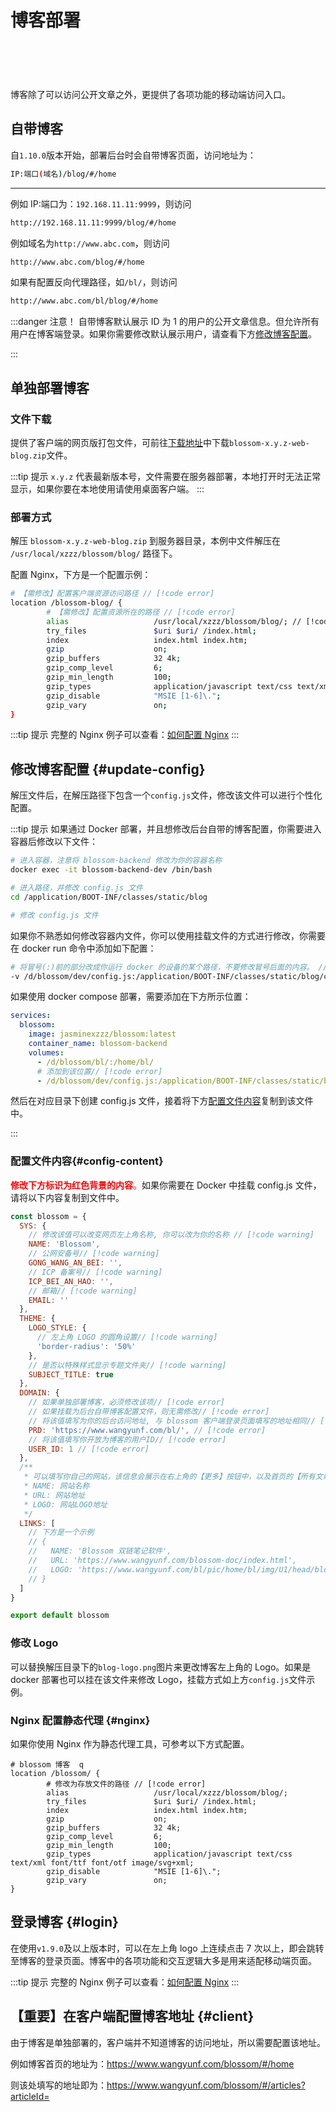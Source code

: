 <script setup lang="ts">
import { onMounted } from 'vue'
import { info } from '../../scripts/stat-api'

onMounted(() => {
  info()
})
</script>

# 博客部署

<br/>
<bl-img src="../../imgs/blog/home.png"/>

<div style="display:flex;flex-direction: row;justify-content: flex-start;overflow-x:scroll;padding:  10px;margin-top:20px;">
<div style="min-width:33%;margin-right:10px;"><bl-img src="../../imgs/blog/home_m.png" width="230px" /></div>
<div style="min-width:33%;margin-right:10px;"><bl-img src="../../imgs/blog/article_m.png" width="230px" /></div>
<div style="min-width:33%;margin-right:10px;"><bl-img src="../../imgs/plan/plan_m.png" width="230px" /></div>
<div style="min-width:33%;margin-right:10px;"><bl-img src="../../imgs/todo/todo_m.png" width="230px" /></div>
<div style="min-width:33%;margin-right:10px;"><bl-img src="../../imgs/note/note_m.png" width="230px" /></div>
</div>

博客除了可以访问公开文章之外，更提供了各项功能的移动端访问入口。

## 自带博客

自`1.10.0`版本开始，部署后台时会自带博客页面，访问地址为：

```bash
IP:端口(域名)/blog/#/home
```

---

例如 IP:端口为：`192.168.11.11:9999`，则访问

```bash
http://192.168.11.11:9999/blog/#/home
```

例如域名为`http://www.abc.com`，则访问

```bash
http://www.abc.com/blog/#/home
```

如果有配置反向代理路径，如`/bl/`，则访问

```bash
http://www.abc.com/bl/blog/#/home
```

:::danger 注意！
自带博客默认展示 ID 为 1 的用户的公开文章信息。但允许所有用户在博客端登录。如果你需要修改默认展示用户，请查看下方[修改博客配置](./blog#update-config)。

<!-- 由于使用场景众多，Blossom 无法全部覆盖测试，所以如果你在使用自带博客时遇到问题，可以选择单独部署。 -->

:::

## 单独部署博客

### 文件下载

提供了客户端的网页版打包文件，可前往[下载地址](../about/download)中下载`blossom-x.y.z-web-blog.zip`文件。

:::tip 提示
`x.y.z` 代表最新版本号，文件需要在服务器部署，本地打开时无法正常显示，如果你要在本地使用请使用桌面客户端。
:::

### 部署方式

解压 `blossom-x.y.z-web-blog.zip` 到服务器目录，本例中文件解压在 `/usr/local/xzzz/blossom/blog/` 路径下。

配置 Nginx，下方是一个配置示例：

```bash
# 【需修改】配置客户端资源访问路径 // [!code error]
location /blossom-blog/ {
        # 【需修改】配置资源所在的路径 // [!code error]
        alias                   /usr/local/xzzz/blossom/blog/; // [!code error]
        try_files               $uri $uri/ /index.html;
        index                   index.html index.htm;
        gzip                    on;
        gzip_buffers            32 4k;
        gzip_comp_level         6;
        gzip_min_length         100;
        gzip_types              application/javascript text/css text/xml font/ttf font/otf image/svg+xml;
        gzip_disable            "MSIE [1-6]\.";
        gzip_vary               on;
}

```

:::tip 提示
完整的 Nginx 例子可以查看：[如何配置 Nginx](./faq#how-config-nginx)
:::

## 修改博客配置 {#update-config}

解压文件后，在解压路径下包含一个`config.js`文件，修改该文件可以进行个性化配置。

:::tip 提示
如果通过 Docker 部署，并且想修改后台自带的博客配置，你需要进入容器后修改以下文件：

```bash
# 进入容器，注意将 blossom-backend 修改为你的容器名称
docker exec -it blossom-backend-dev /bin/bash

# 进入路径，并修改 config.js 文件
cd /application/BOOT-INF/classes/static/blog

# 修改 config.js 文件
```

如果你不熟悉如何修改容器内文件，你可以使用挂载文件的方式进行修改，你需要在 docker run 命令中添加如下配置：

```bash
# 将冒号(:)前的部分改成你运行 docker 的设备的某个路径，不要修改冒号后面的内容。 // [!code error]
-v /d/blossom/dev/config.js:/application/BOOT-INF/classes/static/blog/config.js
```

如果使用 docker compose 部署，需要添加在下方所示位置：

```yaml
services:
  blossom:
    image: jasminexzzz/blossom:latest
    container_name: blossom-backend
    volumes:
      - /d/blossom/bl/:/home/bl/
      # 添加到该位置// [!code error]
      - /d/blossom/dev/config.js:/application/BOOT-INF/classes/static/blog/config.js
```

然后在对应目录下创建 config.js 文件，接着将下方[配置文件内容](./blog#config-centent)复制到该文件中。

:::

### 配置文件内容{#config-content}

<!--
// [!code warning]
// [!code error]
 -->

<span style="color:red">**修改下方标识为红色背景的内容**。</span>如果你需要在 Docker 中挂载 config.js 文件，请将以下内容复制到文件中。

```javascript
const blossom = {
  SYS: {
    // 修改该值可以改变网页左上角名称, 你可以改为你的名称 // [!code warning]
    NAME: 'Blossom',
    // 公网安备号// [!code warning]
    GONG_WANG_AN_BEI: '',
    // ICP 备案号// [!code warning]
    ICP_BEI_AN_HAO: '',
    // 邮箱// [!code warning]
    EMAIL: ''
  },
  THEME: {
    LOGO_STYLE: {
      // 左上角 LOGO 的圆角设置// [!code warning]
      'border-radius': '50%'
    },
    // 是否以特殊样式显示专题文件夹// [!code warning]
    SUBJECT_TITLE: true
  },
  DOMAIN: {
    // 如果单独部署博客，必须修改该项// [!code error]
    // 如果挂载为后台自带博客配置文件，则无需修改// [!code error]
    // 将该值填写为你的后台访问地址, 与 blossom 客户端登录页面填写的地址相同// [!code error]
    PRD: 'https://www.wangyunf.com/bl/', // [!code error]
    // 将该值填写你开放为博客的用户ID// [!code error]
    USER_ID: 1 // [!code error]
  },
  /**
   * 可以填写你自己的网站，该信息会展示在右上角的【更多】按钮中，以及首页的【所有文章】下
   * NAME: 网站名称
   * URL: 网站地址
   * LOGO: 网站LOGO地址
   */
  LINKS: [
    // 下方是一个示例
    // {
    //   NAME: 'Blossom 双链笔记软件',
    //   URL: 'https://www.wangyunf.com/blossom-doc/index.html',
    //   LOGO: 'https://www.wangyunf.com/bl/pic/home/bl/img/U1/head/blossom_logo.png'
    // }
  ]
}

export default blossom
```

### 修改 Logo

可以替换解压目录下的`blog-logo.png`图片来更改博客左上角的 Logo。如果是 docker 部署也可以挂在该文件来修改 Logo，挂载方式如上方`config.js`文件示例。

### Nginx 配置静态代理 {#nginx}

如果你使用 Nginx 作为静态代理工具，可参考以下方式配置。

```shell
# blossom 博客  q
location /blossom/ {
        # 修改为存放文件的路径 // [!code error]
        alias                   /usr/local/xzzz/blossom/blog/;
        try_files               $uri $uri/ /index.html;
        index                   index.html index.htm;
        gzip                    on;
        gzip_buffers            32 4k;
        gzip_comp_level         6;
        gzip_min_length         100;
        gzip_types              application/javascript text/css text/xml font/ttf font/otf image/svg+xml;
        gzip_disable            "MSIE [1-6]\.";
        gzip_vary               on;
}

```

## 登录博客 {#login}

在使用`v1.9.0`及以上版本时，可以在左上角 logo 上连续点击 7 次以上，即会跳转至博客的登录页面。博客中的各项功能和交互逻辑大多是用来适配移动端页面。

:::tip 提示
完整的 Nginx 例子可以查看：[如何配置 Nginx](./faq#how-config-nginx)
:::

## 【重要】在客户端配置博客地址 {#client}

由于博客是单独部署的，客户端并不知道博客的访问地址，所以需要配置该地址。

<bl-img src="../../imgs/setting/blog_url.png" width="700px"/>

例如博客首页的地址为：https://www.wangyunf.com/blossom/#/home

则该处填写的地址即为：https://www.wangyunf.com/blossom/#/articles?articleId=
